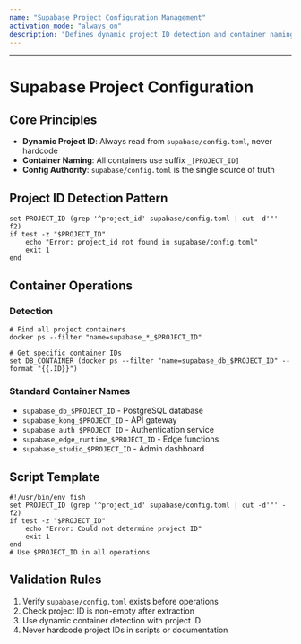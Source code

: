 ```yaml
---
name: "Supabase Project Configuration Management"
activation_mode: "always_on"
description: "Defines dynamic project ID detection and container naming patterns for Supabase operations"
---
```

---

# Supabase Project Configuration

## Core Principles

- **Dynamic Project ID**: Always read from `supabase/config.toml`, never hardcode
- **Container Naming**: All containers use suffix `_[PROJECT_ID]`
- **Config Authority**: `supabase/config.toml` is the single source of truth

## Project ID Detection Pattern

```fish
set PROJECT_ID (grep '^project_id' supabase/config.toml | cut -d'"' -f2)
if test -z "$PROJECT_ID"
    echo "Error: project_id not found in supabase/config.toml"
    exit 1
end
```

## Container Operations

### Detection
```fish
# Find all project containers
docker ps --filter "name=supabase_*_$PROJECT_ID"

# Get specific container IDs
set DB_CONTAINER (docker ps --filter "name=supabase_db_$PROJECT_ID" --format "{{.ID}}")
```

### Standard Container Names
- `supabase_db_$PROJECT_ID` - PostgreSQL database
- `supabase_kong_$PROJECT_ID` - API gateway
- `supabase_auth_$PROJECT_ID` - Authentication service
- `supabase_edge_runtime_$PROJECT_ID` - Edge functions
- `supabase_studio_$PROJECT_ID` - Admin dashboard

## Script Template

```fish
#!/usr/bin/env fish
set PROJECT_ID (grep '^project_id' supabase/config.toml | cut -d'"' -f2)
if test -z "$PROJECT_ID"
    echo "Error: Could not determine project ID"
    exit 1
end
# Use $PROJECT_ID in all operations
```

## Validation Rules

1. Verify `supabase/config.toml` exists before operations
2. Check project ID is non-empty after extraction
3. Use dynamic container detection with project ID
4. Never hardcode project IDs in scripts or documentation